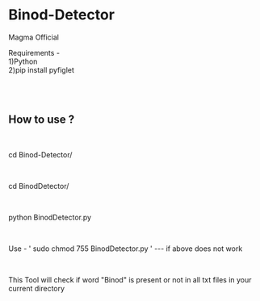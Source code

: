 # Binod-Detector
Magma Official

Requirements - <br>
1)Python  
2)pip install pyfiglet
 
 <br>
 <br>
                
<h2> How to use ?</h2>
<br>
<p> cd Binod-Detector/ </p> <br>
<p> cd BinodDetector/ </p> <br>
<p> python BinodDetector.py </p> <br>

Use - ' sudo chmod 755 BinodDetector.py '    ---  if above does not work

<br>
<p> This Tool will check if word "Binod" is present or not in all txt files in your current directory </p>

